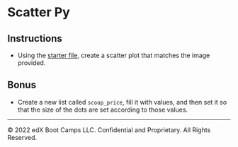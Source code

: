 # Scatter Py

## Instructions

* Using the [starter file](Unsolved/ice_cream_sales_unsolved.ipynb), create a scatter plot that matches the image provided.

## Bonus

* Create a new list called `scoop_price`, fill it with values, and then set it so that the size of the dots are set according to those values.

---

© 2022 edX Boot Camps LLC. Confidential and Proprietary. All Rights Reserved.
